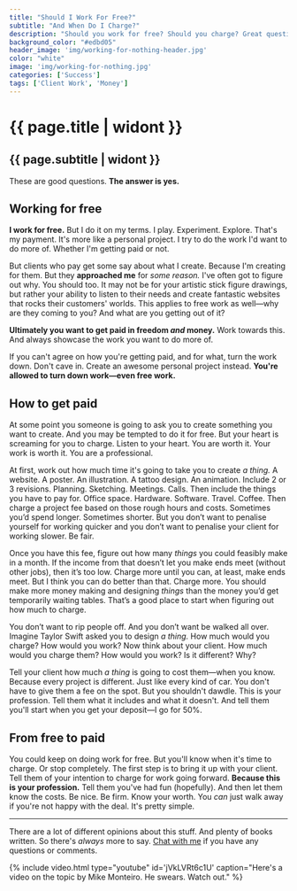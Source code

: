 ```yaml
---
title: "Should I Work For Free?"
subtitle: "And When Do I Charge?"
description: "Should you work for free? Should you charge? Great questions. The answer is yes."
background_color: "#edbd05"
header_image: 'img/working-for-nothing-header.jpg'
color: "white"
image: 'img/working-for-nothing.jpg'
categories: ['Success']
tags: ['Client Work', 'Money']
---
```

# {{ page.title | widont }}
## {{ page.subtitle | widont }}
These are good questions. **The answer is yes.**

## Working for free

**I work for free.** But I do it on my terms. I play. Experiment. Explore. That's my payment. It's more like a personal project. I try to do the work I'd want to do more of. Whether I'm getting paid or not.

But clients who pay get some say about what I create. Because I'm creating for them. But they **approached me** for *some reason.* I've often got to figure out why. You should too. It may not be for your artistic stick figure drawings, but rather your ability to listen to their needs and create fantastic websites that rocks their customers' worlds. This applies to free work as well—why are they coming to you? And what are you getting out of it?

**Ultimately you want to get paid in freedom *and* money.** Work towards this. And always showcase the work you want to do more of.

If you can't agree on how you're getting paid, and for what, turn the work down. Don't cave in. Create an awesome personal project instead. **You're allowed to turn down work—even free work.**

## How to get paid

At some point you someone is going to ask you to create something you want to create. And you may be tempted to do it for free. But your heart is screaming for you to charge. Listen to your heart. You are worth it. Your work is worth it. You are a professional.

At first, work out how much time it's going to take you to create *a thing.* A website. A poster. An illustration. A tattoo design. An animation. Include 2 or 3 revisions. Planning. Sketching. Meetings. Calls. Then include the things you have to pay for. Office space. Hardware. Software. Travel. Coffee. Then charge a project fee based on those rough hours and costs. Sometimes you’d spend longer. Sometimes shorter. But you don’t want to penalise yourself for working quicker and you don’t want to penalise your client for working slower. Be fair.

Once you have this fee, figure out how many *things* you could feasibly make in a month. If the income from that doesn’t let you make ends meet (without other jobs), then it’s too low. Charge more until you can, at least, make ends meet. But I think you can do better than that. Charge more. You should make more money making and designing *things* than the money you’d get temporarily waiting tables. That’s a good place to start when figuring out how much to charge.

You don’t want to rip people off. And you don’t want be walked all over. Imagine Taylor Swift asked you to design *a thing.* How much would you charge? How would you work? Now think about your client. How much would you charge them? How would you work? Is it different? Why?

Tell your client how much *a thing* is going to cost them—when you know. Because every project is different. Just like every kind of car. You don't have to give them a fee on the spot. But you shouldn't dawdle. This is your profession. Tell them what it includes and what it doesn't. And tell them you'll start when you get your deposit—I go for 50%.

## From free to paid

You could keep on doing work for free. But you'll know when it's time to charge. Or stop completely. The first step is to bring it up with your client. Tell them of your intention to charge for work going forward. **Because this is your profession.** Tell them you've had fun (hopefully). And then let them know the costs. Be nice. Be firm. Know your worth. You *can* just walk away if you're not happy with the deal. It's pretty simple.

---

There are a lot of different opinions about this stuff. And plenty of books written. So there's _always_ more to say. [Chat with me](mailto:rich@taptapkaboom.com) if you have any questions or comments.

{% include video.html type="youtube" id='jVkLVRt6c1U' caption="Here's a video on the topic by Mike Monteiro. He swears. Watch out." %}